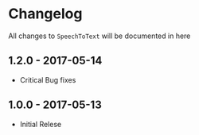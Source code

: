 # Changelog

All changes to `SpeechToText` will be documented in here

## 1.2.0 - 2017-05-14

- Critical Bug fixes

## 1.0.0 - 2017-05-13

- Initial Relese

